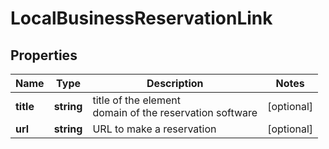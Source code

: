 # LocalBusinessReservationLink

## Properties

| Name | Type | Description | Notes |
|------------ | ------------- | ------------- | -------------|
**title** | **string** | title of the element<br>domain of the reservation software |[optional]|
**url** | **string** | URL to make a reservation |[optional]|